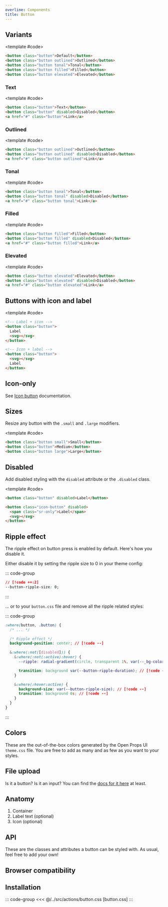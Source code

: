 ```yaml
---
overline: Components
title: Button
---
```


<script setup>
import Baseline from "../../.vitepress/theme/app/components/Baseline.vue"
import Example from "../../.vitepress/theme/app/components/Example.vue"
import ThemeEditor from "../../.vitepress/theme/app/components/ThemeEditor.vue"
</script>

<style>
  .anatomy {
    outline: var(--_anatomy-border-gray);
    outline-offset: 2px;
    & > * {
      outline: var(--_anatomy-border-red);
    }
  }
</style>

<ThemeEditor />

## Variants

<Example row>
<template #example>
    <button class="button">Default</button>
    <button class="button outlined">Outlined</button>
    <button class="button tonal">Tonal</button>
    <button class="button filled">Filled</button>
    <button class="button elevated">Elevated</button>
</template>

<template #code>

```html
<button class="button">Default</button>
<button class="button outlined">Outlined</button>
<button class="button tonal">Tonal</button>
<button class="button filled">Filled</button>
<button class="button elevated">Elevated</button>
```

</template>
</Example>

### Text

<Example row>
<template #example>
    <button class="button">Text</button>
    <button class="button" disabled>Disabled</button>
    <a href="#text" class="button">Link</a>
</template>

<template #code>

```html
<button class="button">Text</button>
<button class="button" disabled>Disabled</button>
<a href="#" class="button">Link</a>
```

</template>
</Example>

### Outlined

<Example row>
<template #example>
    <button class="button outlined">Outlined</button>
    <button class="button outlined" disabled>Disabled</button>
    <a href="#outlined" class="button outlined">Link</a>
</template>

<template #code>

```html
<button class="button outlined">Outlined</button>
<button class="button outlined" disabled>Disabled</button>
<a href="#" class="button outlined">Link</a>
```

</template>
</Example>

### Tonal

<Example row>
<template #example>
     <button class="button tonal">Tonal</button>
    <button class="button tonal" disabled>Disabled</button>
    <a href="#tonal" class="button tonal">Link</a>
</template>

<template #code>

```html
<button class="button tonal">Tonal</button>
<button class="button tonal" disabled>Disabled</button>
<a href="#" class="button tonal">Link</a>
```

</template>
</Example>

### Filled

<Example row>
<template #example>
   <button class="button filled">Filled</button>
    <button class="button filled" disabled>Disabled</button>
    <a href="#filled" class="button filled">Link</a>
</template>

<template #code>

```html
<button class="button filled">Filled</button>
<button class="button filled" disabled>Disabled</button>
<a href="#" class="button filled">Link</a>
```

</template>
</Example>

### Elevated

<Example row>
<template #example>
    <button class="button elevated">Elevated</button>
    <button class="button elevated" disabled>Disabled</button>
    <a href="#elevated" class="button elevated">Link</a>
</template>

<template #code>

```html
<button class="button elevated">Elevated</button>
<button class="button elevated" disabled>Disabled</button>
<a href="#" class="button elevated">Link</a>
```

</template>
</Example>

## Buttons with icon and label

<Example column>
<template #example>
<div class="example-row">
    <button class="button">
      Text
      <svg xmlns="http://www.w3.org/2000/svg" width="24" height="24" viewBox="0 0 24 24"><path fill="currentColor" d="M11.75 3a.75.75 0 0 1 .743.648l.007.102l.001 7.25h7.253a.75.75 0 0 1 .102 1.493l-.102.007h-7.253l.002 7.25a.75.75 0 0 1-1.493.101l-.007-.102l-.002-7.249H3.752a.75.75 0 0 1-.102-1.493L3.752 11h7.25L11 3.75a.75.75 0 0 1 .75-.75"/></svg>
    </button>
    <button class="button outlined">
    Outlined
     <svg xmlns="http://www.w3.org/2000/svg" width="24" height="24" viewBox="0 0 24 24"><path fill="currentColor" d="M11.75 3a.75.75 0 0 1 .743.648l.007.102l.001 7.25h7.253a.75.75 0 0 1 .102 1.493l-.102.007h-7.253l.002 7.25a.75.75 0 0 1-1.493.101l-.007-.102l-.002-7.249H3.752a.75.75 0 0 1-.102-1.493L3.752 11h7.25L11 3.75a.75.75 0 0 1 .75-.75"/></svg>
    </button>
    <button class="button tonal">
    Tonal
     <svg xmlns="http://www.w3.org/2000/svg" width="24" height="24" viewBox="0 0 24 24"><path fill="currentColor" d="M11.75 3a.75.75 0 0 1 .743.648l.007.102l.001 7.25h7.253a.75.75 0 0 1 .102 1.493l-.102.007h-7.253l.002 7.25a.75.75 0 0 1-1.493.101l-.007-.102l-.002-7.249H3.752a.75.75 0 0 1-.102-1.493L3.752 11h7.25L11 3.75a.75.75 0 0 1 .75-.75"/></svg>
    </button>
    <button class="button filled">
    Filled
     <svg xmlns="http://www.w3.org/2000/svg" width="24" height="24" viewBox="0 0 24 24"><path fill="currentColor" d="M11.75 3a.75.75 0 0 1 .743.648l.007.102l.001 7.25h7.253a.75.75 0 0 1 .102 1.493l-.102.007h-7.253l.002 7.25a.75.75 0 0 1-1.493.101l-.007-.102l-.002-7.249H3.752a.75.75 0 0 1-.102-1.493L3.752 11h7.25L11 3.75a.75.75 0 0 1 .75-.75"/></svg>
    </button>
    <button class="button elevated">
    Elevated
     <svg xmlns="http://www.w3.org/2000/svg" width="24" height="24" viewBox="0 0 24 24"><path fill="currentColor" d="M11.75 3a.75.75 0 0 1 .743.648l.007.102l.001 7.25h7.253a.75.75 0 0 1 .102 1.493l-.102.007h-7.253l.002 7.25a.75.75 0 0 1-1.493.101l-.007-.102l-.002-7.249H3.752a.75.75 0 0 1-.102-1.493L3.752 11h7.25L11 3.75a.75.75 0 0 1 .75-.75"/></svg>
    </button>
  </div>

   <div class="example-row">
    <button class="button">
      <svg xmlns="http://www.w3.org/2000/svg" width="24" height="24" viewBox="0 0 24 24"><path fill="currentColor" d="M11.75 3a.75.75 0 0 1 .743.648l.007.102l.001 7.25h7.253a.75.75 0 0 1 .102 1.493l-.102.007h-7.253l.002 7.25a.75.75 0 0 1-1.493.101l-.007-.102l-.002-7.249H3.752a.75.75 0 0 1-.102-1.493L3.752 11h7.25L11 3.75a.75.75 0 0 1 .75-.75"/></svg>
      Text
    </button>
    <button class="button outlined">
     <svg xmlns="http://www.w3.org/2000/svg" width="24" height="24" viewBox="0 0 24 24"><path fill="currentColor" d="M11.75 3a.75.75 0 0 1 .743.648l.007.102l.001 7.25h7.253a.75.75 0 0 1 .102 1.493l-.102.007h-7.253l.002 7.25a.75.75 0 0 1-1.493.101l-.007-.102l-.002-7.249H3.752a.75.75 0 0 1-.102-1.493L3.752 11h7.25L11 3.75a.75.75 0 0 1 .75-.75"/></svg>
    Outlined
    </button>
    <button class="button tonal">
     <svg xmlns="http://www.w3.org/2000/svg" width="24" height="24" viewBox="0 0 24 24"><path fill="currentColor" d="M11.75 3a.75.75 0 0 1 .743.648l.007.102l.001 7.25h7.253a.75.75 0 0 1 .102 1.493l-.102.007h-7.253l.002 7.25a.75.75 0 0 1-1.493.101l-.007-.102l-.002-7.249H3.752a.75.75 0 0 1-.102-1.493L3.752 11h7.25L11 3.75a.75.75 0 0 1 .75-.75"/></svg>
    Tonal
    </button>
    <button class="button filled">
     <svg xmlns="http://www.w3.org/2000/svg" width="24" height="24" viewBox="0 0 24 24"><path fill="currentColor" d="M11.75 3a.75.75 0 0 1 .743.648l.007.102l.001 7.25h7.253a.75.75 0 0 1 .102 1.493l-.102.007h-7.253l.002 7.25a.75.75 0 0 1-1.493.101l-.007-.102l-.002-7.249H3.752a.75.75 0 0 1-.102-1.493L3.752 11h7.25L11 3.75a.75.75 0 0 1 .75-.75"/></svg>
    Filled
    </button>
    <button class="button elevated">
     <svg xmlns="http://www.w3.org/2000/svg" width="24" height="24" viewBox="0 0 24 24"><path fill="currentColor" d="M11.75 3a.75.75 0 0 1 .743.648l.007.102l.001 7.25h7.253a.75.75 0 0 1 .102 1.493l-.102.007h-7.253l.002 7.25a.75.75 0 0 1-1.493.101l-.007-.102l-.002-7.249H3.752a.75.75 0 0 1-.102-1.493L3.752 11h7.25L11 3.75a.75.75 0 0 1 .75-.75"/></svg>
    Elevated
    </button>
  </div>
</template>

<template #code>

```html
<!-- Label + icon -->
<button class="button">
  Label
  <svg></svg>
</button>

<!-- Icon + label -->
<button class="button">
  <svg></svg>
  Label
</button>
```

</template>
</Example>

## Icon-only

See [Icon button](/components/actions/icon-button) documentation.

## Sizes

Resize any button with the `.small` and `.large` modifiers.

<Example column>
<template #example>
<div class="example-row">
  <button class="button small">Small</button>
  <button class="button">Default</button>
  <button class="button large">Large</button>
</div>
<div class="example-row">
  <button class="button filled small">Small</button>
  <button class="button filled">Default</button>
  <button class="button filled large">Large</button>
</div>

<div class="example-row">
  <button class="button small">
      Small
    <svg xmlns="http://www.w3.org/2000/svg" width="24" height="24" viewBox="0 0 24 24"><path fill="currentColor" d="M11.75 3a.75.75 0 0 1 .743.648l.007.102l.001 7.25h7.253a.75.75 0 0 1 .102 1.493l-.102.007h-7.253l.002 7.25a.75.75 0 0 1-1.493.101l-.007-.102l-.002-7.249H3.752a.75.75 0 0 1-.102-1.493L3.752 11h7.25L11 3.75a.75.75 0 0 1 .75-.75"/></svg>
  </button>
    <button class="button outlined">
      Default
    <svg xmlns="http://www.w3.org/2000/svg" width="24" height="24" viewBox="0 0 24 24"><path fill="currentColor" d="M11.75 3a.75.75 0 0 1 .743.648l.007.102l.001 7.25h7.253a.75.75 0 0 1 .102 1.493l-.102.007h-7.253l.002 7.25a.75.75 0 0 1-1.493.101l-.007-.102l-.002-7.249H3.752a.75.75 0 0 1-.102-1.493L3.752 11h7.25L11 3.75a.75.75 0 0 1 .75-.75"/></svg>
  </button>
    <button class="button filled large">
      Large
    <svg xmlns="http://www.w3.org/2000/svg" width="24" height="24" viewBox="0 0 24 24"><path fill="currentColor" d="M11.75 3a.75.75 0 0 1 .743.648l.007.102l.001 7.25h7.253a.75.75 0 0 1 .102 1.493l-.102.007h-7.253l.002 7.25a.75.75 0 0 1-1.493.101l-.007-.102l-.002-7.249H3.752a.75.75 0 0 1-.102-1.493L3.752 11h7.25L11 3.75a.75.75 0 0 1 .75-.75"/></svg>
  </button>
</div>

</template>

<template #code>

```html
<button class="button small">Small</button>
<button class="button">Medium</button>
<button class="button large">Large</button>
```

</template>
</Example>

## Disabled

Add disabled styling with the `disabled` attribute or the `.disabled` class.

<Example column>
<template #example>
<div class="example-row">
  <button class="button" disabled>Text</button>
  <button class="button outlined" disabled>Outlined</button>
  <button class="button tonal" disabled>Tonal</button>
  <button class="button filled" disabled>Filled</button>
  <button class="button elevated" disabled>Elevated</button>
</div>
<div class="example-row">
  <button class="button" disabled>Text <svg xmlns="http://www.w3.org/2000/svg" width="24" height="24" viewBox="0 0 24 24"><path fill="currentColor" d="M11.75 3a.75.75 0 0 1 .743.648l.007.102l.001 7.25h7.253a.75.75 0 0 1 .102 1.493l-.102.007h-7.253l.002 7.25a.75.75 0 0 1-1.493.101l-.007-.102l-.002-7.249H3.752a.75.75 0 0 1-.102-1.493L3.752 11h7.25L11 3.75a.75.75 0 0 1 .75-.75"/></svg></button>
  <button class="button outlined" disabled>Outlined <svg xmlns="http://www.w3.org/2000/svg" width="24" height="24" viewBox="0 0 24 24"><path fill="currentColor" d="M11.75 3a.75.75 0 0 1 .743.648l.007.102l.001 7.25h7.253a.75.75 0 0 1 .102 1.493l-.102.007h-7.253l.002 7.25a.75.75 0 0 1-1.493.101l-.007-.102l-.002-7.249H3.752a.75.75 0 0 1-.102-1.493L3.752 11h7.25L11 3.75a.75.75 0 0 1 .75-.75"/></svg></button>
  <button class="button tonal" disabled>Tonal <svg xmlns="http://www.w3.org/2000/svg" width="24" height="24" viewBox="0 0 24 24"><path fill="currentColor" d="M11.75 3a.75.75 0 0 1 .743.648l.007.102l.001 7.25h7.253a.75.75 0 0 1 .102 1.493l-.102.007h-7.253l.002 7.25a.75.75 0 0 1-1.493.101l-.007-.102l-.002-7.249H3.752a.75.75 0 0 1-.102-1.493L3.752 11h7.25L11 3.75a.75.75 0 0 1 .75-.75"/></svg></button>
  <button class="button filled" disabled>Filled <svg xmlns="http://www.w3.org/2000/svg" width="24" height="24" viewBox="0 0 24 24"><path fill="currentColor" d="M11.75 3a.75.75 0 0 1 .743.648l.007.102l.001 7.25h7.253a.75.75 0 0 1 .102 1.493l-.102.007h-7.253l.002 7.25a.75.75 0 0 1-1.493.101l-.007-.102l-.002-7.249H3.752a.75.75 0 0 1-.102-1.493L3.752 11h7.25L11 3.75a.75.75 0 0 1 .75-.75"/></svg></button>
  <button class="button elevated" disabled>Elevated <svg xmlns="http://www.w3.org/2000/svg" width="24" height="24" viewBox="0 0 24 24"><path fill="currentColor" d="M11.75 3a.75.75 0 0 1 .743.648l.007.102l.001 7.25h7.253a.75.75 0 0 1 .102 1.493l-.102.007h-7.253l.002 7.25a.75.75 0 0 1-1.493.101l-.007-.102l-.002-7.249H3.752a.75.75 0 0 1-.102-1.493L3.752 11h7.25L11 3.75a.75.75 0 0 1 .75-.75"/></svg></button>
</div>
</template>

<template #code>

```html
<button class="button" disabled>Label</button>

<button class="icon-button" disabled>
  <span class="sr-only">Label</span>
  <svg></svg>
</button>
```

</template>
</Example>

## Ripple effect

The ripple effect on button press is enabled by default. Here's how you disable it.

Either disable it by setting the ripple size to 0 in your theme config:

::: code-group

```css [theme.css]
// [!code ++:2]
--button-ripple-size: 0;
```

:::

... or to your `button.css` file and remove all the ripple related styles:

::: code-group

```css [button.css]
:where(button, .button) {
  /* ... */

  /* Ripple effect */
  background-position: center; // [!code --]

  &:where(:not([disabled])) {
    &:where(:not(:active):hover) {
      --ripple: radial-gradient(circle, transparent 1%, var(--_bg-color) 1%) center/15000%; // [!code --]

      transition: background var(--button-ripple-duration); // [!code --]
    }

    &:where(:hover:active) {
      background-size: var(--button-ripple-size); // [!code --]
      transition: background 0s; // [!code --]
    }
  }
}
```

:::

## Colors

These are the out-of-the-box colors generated by the Open Props UI `theme.css` file. You are free to add as many and as few as you want to your styles.

## File upload

Is it a button? Is it an input? You can find the [docs for it here](/components/inputs/text-field#file) at least.

## Anatomy

1. Container
2. Label text (optional)
3. Icon (optional)

<Example row>
<template #example>
  <button class="button anatomy">
    	<svg xmlns="http://www.w3.org/2000/svg" width="32" height="32" viewBox="0 0 32 32"><path fill="currentColor" d="M13.5 6.5V7h5v-.5a2.5 2.5 0 0 0-5 0m-2 .5v-.5a4.5 4.5 0 1 1 9 0V7H28a1 1 0 1 1 0 2h-1.508L24.6 25.568A5 5 0 0 1 19.63 30h-7.26a5 5 0 0 1-4.97-4.432L5.508 9H4a1 1 0 0 1 0-2zm2.5 6.5a1 1 0 1 0-2 0v10a1 1 0 1 0 2 0zm5-1a1 1 0 0 0-1 1v10a1 1 0 1 0 2 0v-10a1 1 0 0 0-1-1"/></svg>
      <span>Delete</span>
  </button>
</template>

</Example>

## API

These are the classes and attributes a button can be styled with. As usual, feel free to add your own!

<!--@include: ./button-api.md -->

## Browser compatibility

<Baseline :ids="['container-style-queries', 'light-dark', 'color-mix']" />

## Installation

::: code-group
<<< @/../src/actions/button.css [button.css]
:::
